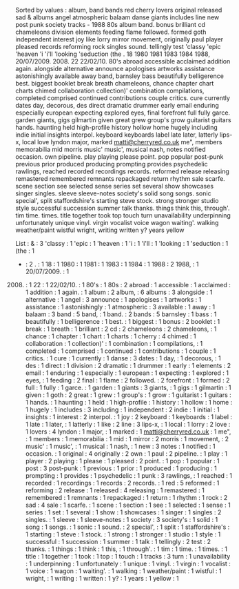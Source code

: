 Sorted by values :
album, band bands red cherry lovers original released sad & albums angel atmospheric balaam danse giants includes line new post punk society tracks - 1988 80s album band. bonus brilliant cd chameleons division elements feeding flame followed. formed goth independent interest joy like lorry mirror movement, originally paul player pleased records reforming rock singles sound. tellingly test 'classy 'epic 'heaven 'i 'i'll 'looking 'seduction (the . 18 1980 1981 1983 1984 1988, 20/07/2009. 2008. 22 22/02/10. 80's abroad accessible acclaimed addition again. alongside alternative announce apologises artworks assistance astonishingly available away band, barnsley bass beautifully belligerence best. biggest booklet break breath chameleons, chance chapter chart charts chimed collaboration collection)' combination compilations, completed comprised continued contributions couple critics. cure currently dates day, decorous, des direct dramatic drummer early email enduring especially european expecting explored eyes, final forefront full fully garce. garden giants, gigs gilmartin given great grew group's grow guitarist guitars hands. haunting held high-profile history hollow home hugely including indie initial insights interpol. keyboard keyboards label late later, latterly lips-x, local love lyndon major, marked matti@cherryred.co.uk me", members memorabilia mid morris music' music', musical nash, notes notified occasion. own pipeline. play playing please point. pop popular post-punk previous prior produced producing prompting provides psychedelic rawlings, reached recorded recordings records. reformed release releasing remastered remembered remnants repackaged return rhythm sale scarfe. scene section see selected sense series set several show showcases singer singles. sleeve sleeve-notes society's solid song songs. sonic special', split staffordshire's starting steve stock. strong stronger studio style successful succession summer talk thanks. things think this, through'. tim time. times. title together took top touch turn unavailability underpinning unfortunately unique vinyl. virgin vocalist voice wagon waiting'. walking weather/paint wistful wright, writing written y? years yellow 

List :
& : 3
'classy : 1
'epic : 1
'heaven : 1
'i : 1
'i'll : 1
'looking : 1
'seduction : 1
(the : 1
- : 2
. : 1
18 : 1
1980 : 1
1981 : 1
1983 : 1
1984 : 1
1988 : 2
1988, : 1
20/07/2009. : 1
2008. : 1
22 : 1
22/02/10. : 1
80's : 1
80s : 2
abroad : 1
accessible : 1
acclaimed : 1
addition : 1
again. : 1
album : 2
album, : 6
albums : 3
alongside : 1
alternative : 1
angel : 3
announce : 1
apologises : 1
artworks : 1
assistance : 1
astonishingly : 1
atmospheric : 3
available : 1
away : 1
balaam : 3
band : 5
band, : 1
band. : 2
bands : 5
barnsley : 1
bass : 1
beautifully : 1
belligerence : 1
best. : 1
biggest : 1
bonus : 2
booklet : 1
break : 1
breath : 1
brilliant : 2
cd : 2
chameleons : 2
chameleons, : 1
chance : 1
chapter : 1
chart : 1
charts : 1
cherry : 4
chimed : 1
collaboration : 1
collection)' : 1
combination : 1
compilations, : 1
completed : 1
comprised : 1
continued : 1
contributions : 1
couple : 1
critics. : 1
cure : 1
currently : 1
danse : 3
dates : 1
day, : 1
decorous, : 1
des : 1
direct : 1
division : 2
dramatic : 1
drummer : 1
early : 1
elements : 2
email : 1
enduring : 1
especially : 1
european : 1
expecting : 1
explored : 1
eyes, : 1
feeding : 2
final : 1
flame : 2
followed. : 2
forefront : 1
formed : 2
full : 1
fully : 1
garce. : 1
garden : 1
giants : 3
giants, : 1
gigs : 1
gilmartin : 1
given : 1
goth : 2
great : 1
grew : 1
group's : 1
grow : 1
guitarist : 1
guitars : 1
hands. : 1
haunting : 1
held : 1
high-profile : 1
history : 1
hollow : 1
home : 1
hugely : 1
includes : 3
including : 1
independent : 2
indie : 1
initial : 1
insights : 1
interest : 2
interpol. : 1
joy : 2
keyboard : 1
keyboards : 1
label : 1
late : 1
later, : 1
latterly : 1
like : 2
line : 3
lips-x, : 1
local : 1
lorry : 2
love : 1
lovers : 4
lyndon : 1
major, : 1
marked : 1
matti@cherryred.co.uk : 1
me", : 1
members : 1
memorabilia : 1
mid : 1
mirror : 2
morris : 1
movement, : 2
music' : 1
music', : 1
musical : 1
nash, : 1
new : 3
notes : 1
notified : 1
occasion. : 1
original : 4
originally : 2
own : 1
paul : 2
pipeline. : 1
play : 1
player : 2
playing : 1
please : 1
pleased : 2
point. : 1
pop : 1
popular : 1
post : 3
post-punk : 1
previous : 1
prior : 1
produced : 1
producing : 1
prompting : 1
provides : 1
psychedelic : 1
punk : 3
rawlings, : 1
reached : 1
recorded : 1
recordings : 1
records : 2
records. : 1
red : 5
reformed : 1
reforming : 2
release : 1
released : 4
releasing : 1
remastered : 1
remembered : 1
remnants : 1
repackaged : 1
return : 1
rhythm : 1
rock : 2
sad : 4
sale : 1
scarfe. : 1
scene : 1
section : 1
see : 1
selected : 1
sense : 1
series : 1
set : 1
several : 1
show : 1
showcases : 1
singer : 1
singles : 2
singles. : 1
sleeve : 1
sleeve-notes : 1
society : 3
society's : 1
solid : 1
song : 1
songs. : 1
sonic : 1
sound. : 2
special', : 1
split : 1
staffordshire's : 1
starting : 1
steve : 1
stock. : 1
strong : 1
stronger : 1
studio : 1
style : 1
successful : 1
succession : 1
summer : 1
talk : 1
tellingly : 2
test : 2
thanks. : 1
things : 1
think : 1
this, : 1
through'. : 1
tim : 1
time. : 1
times. : 1
title : 1
together : 1
took : 1
top : 1
touch : 1
tracks : 3
turn : 1
unavailability : 1
underpinning : 1
unfortunately : 1
unique : 1
vinyl. : 1
virgin : 1
vocalist : 1
voice : 1
wagon : 1
waiting'. : 1
walking : 1
weather/paint : 1
wistful : 1
wright, : 1
writing : 1
written : 1
y? : 1
years : 1
yellow : 1
